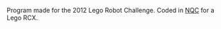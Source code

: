 Program made for the 2012 Lego Robot Challenge. Coded in [NQC](http://bricxcc.sourceforge.net/nqc/) for a Lego RCX.
